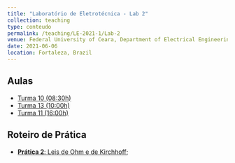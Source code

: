 ```yaml
---
title: "Laboratório de Eletrotécnica - Lab 2"
collection: teaching
type: conteudo
permalink: /teaching/LE-2021-1/Lab-2
venue: Federal University of Ceara, Department of Electrical Engineering
date: 2021-06-06
location: Fortaleza, Brazil
---
```


## Aulas
- [Turma 10 (08:30h)]()
- [Turma 13 (10:00h)]()
- [Turma 11 (16:00h)]()

## Roteiro de Prática
- [**Prática 2**: Leis de Ohm e de Kirchhoff](https://github.com/lucassm/lucassm.github.io/raw/master/files/LE-2021-1/Lab_Eletrotecnica_02.pdf);